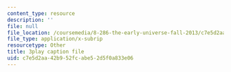 ```yaml
---
content_type: resource
description: ''
file: null
file_location: /coursemedia/8-286-the-early-universe-fall-2013/c7e5d2aa42b952fcabe52d5f0a833e06_U_Ot1PTuUv4.vtt
file_type: application/x-subrip
resourcetype: Other
title: 3play caption file
uid: c7e5d2aa-42b9-52fc-abe5-2d5f0a833e06
---
```

